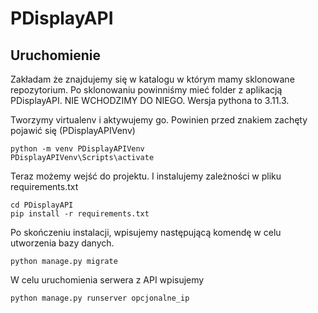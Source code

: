 # PDisplayAPI

## Uruchomienie
Zakładam że znajdujemy się w katalogu w którym mamy sklonowane repozytorium. Po sklonowaniu powinniśmy mieć 
folder z aplikacją PDisplayAPI. NIE WCHODZIMY DO NIEGO. Wersja pythona to 3.11.3.

Tworzymy virtualenv i aktywujemy go. Powinien przed znakiem zachęty pojawić się (PDisplayAPIVenv)
```shell
python -m venv PDisplayAPIVenv
PDisplayAPIVenv\Scripts\activate
```

Teraz możemy wejść do projektu.
I instalujemy zależności w pliku requirements.txt
```shell
cd PDisplayAPI
pip install -r requirements.txt
```

Po skończeniu instalacji, wpisujemy następującą komendę w celu utworzenia bazy danych.

```shell
python manage.py migrate
```

W celu uruchomienia serwera z API wpisujemy
```shell
python manage.py runserver opcjonalne_ip
```
